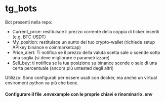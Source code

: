 # tg_bots

Bot presenti nella repo:
- Current_price: restituisce il prezzo corrente della coppia di ticker inseriti (e.g. BTC USDT)
- My_position: restituisce un sunto del tuo crypto-wallet (richiede setup APIkey binance e coinmarketcap)
- Price_alert: Ti notifica se il prezzo della valuta scelta sale o scende sotto una soglia (si deve migliorare e parametrizzare)
- Sell_buy: ti notifica se la tua posizione su binance scende o sale di una certa percentuale (ancora più untested degli altri)

Utilizzo:
Sono configurati per essere usati con docker, ma anche un virtual enviroment python va più che bene.
#### Configurare il file .envexample con le proprie chiavi e rinominarlo .env

